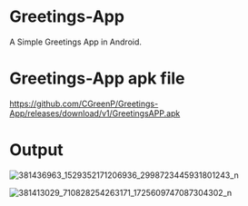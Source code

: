 # Greetings-App
A Simple Greetings App in Android.

# Greetings-App apk file
https://github.com/CGreenP/Greetings-App/releases/download/v1/GreetingsAPP.apk

# Output
![381436963_1529352171206936_2998723445931801243_n](https://github.com/CGreenP/Greetings-App/assets/56307530/c1ae83df-87fe-40fc-b429-3a5fe349c314)

![381413029_710828254263171_1725609747087304302_n](https://github.com/CGreenP/Greetings-App/assets/56307530/049e0b01-ad71-456e-a898-17ffd5125391)
